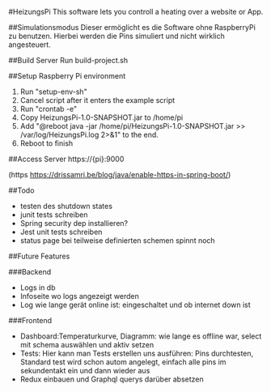 #HeizungsPi
This software lets you controll a heating over a website or App.


##Simulationsmodus
Dieser ermöglicht es die Software ohne RaspberryPi zu benutzen. Hierbei werden die Pins simuliert und nicht wirklich angesteuert. 



##Build Server
Run build-project.sh

##Setup Raspberry Pi environment
1. Run "setup-env-sh"
2. Cancel script after it enters the example script
3. Run "crontab -e"
4. Copy HeizungsPi-1.0-SNAPSHOT.jar to /home/pi
5. Add "@reboot java -jar /home/pi/HeizungsPi-1.0-SNAPSHOT.jar >> /var/log/HeizungsPi.log 2>&1" to the end.
6. Reboot to finish

##Access Server
https://{pi}:9000

(https https://drissamri.be/blog/java/enable-https-in-spring-boot/)

##Todo
* testen des shutdown states
* junit tests schreiben
* Spring security dep installieren?
* Jest unit tests schreiben
* status page bei teilweise definierten schemen spinnt noch


##Future Features

###Backend
* Logs in db
* Infoseite wo logs angezeigt werden
* Log wie lange gerät online ist: eingeschaltet und ob internet down ist

###Frontend
* Dashboard:Temperaturkurve, Diagramm: wie lange es offline war, select mit schema auswählen und aktiv setzen
* Tests: Hier kann man Tests erstellen uns ausführen: Pins durchtesten, Standard test wird schon autom angelegt, einfach alle pins im sekundentakt ein und dann wieder aus
* Redux einbauen und Graphql querys darüber absetzen

